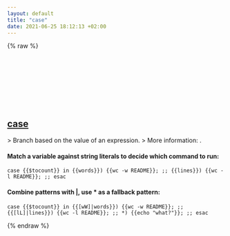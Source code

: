 ```yaml
---
layout: default
title: "case"
date: 2021-06-25 18:12:13 +02:00
---
```

{% raw %}
<h2 id="case">
  <a href="/en/common/case.html">case</a> <a href="#case"><svg class="icon">
    <use href="/assets/images/unicode_sprite.svg#link" />
  </svg></a>
</h2>
> Branch based on the value of an expression.
> More information: <https://manned.org/case>.

#### Match a variable against string literals to decide which command to run:
```shell
case {{$tocount}} in {{words}}) {{wc -w README}}; ;; {{lines}}) {{wc -l README}}; ;; esac
```
#### Combine patterns with |, use * as a fallback pattern:
```shell
case {{$tocount}} in {{[wW]|words}}) {{wc -w README}}; ;; {{[lL]|lines}}) {{wc -l README}}; ;; *) {{echo "what?"}}; ;; esac
```
{% endraw %}